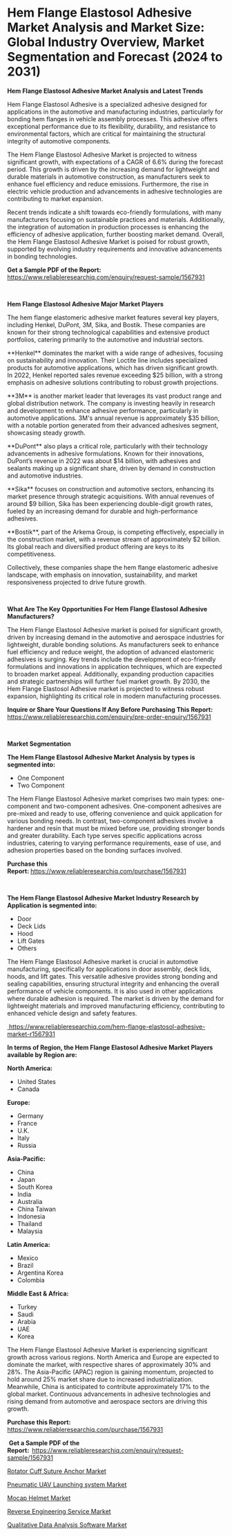 <p><h1>Hem Flange Elastosol Adhesive Market Analysis and Market Size: Global Industry Overview, Market Segmentation and Forecast (2024 to 2031)</h1></p><p><strong>Hem Flange Elastosol Adhesive Market Analysis and Latest Trends</strong></p>
<p><p>Hem Flange Elastosol Adhesive is a specialized adhesive designed for applications in the automotive and manufacturing industries, particularly for bonding hem flanges in vehicle assembly processes. This adhesive offers exceptional performance due to its flexibility, durability, and resistance to environmental factors, which are critical for maintaining the structural integrity of automotive components.</p><p>The Hem Flange Elastosol Adhesive Market is projected to witness significant growth, with expectations of a CAGR of 6.6% during the forecast period. This growth is driven by the increasing demand for lightweight and durable materials in automotive construction, as manufacturers seek to enhance fuel efficiency and reduce emissions. Furthermore, the rise in electric vehicle production and advancements in adhesive technologies are contributing to market expansion. </p><p>Recent trends indicate a shift towards eco-friendly formulations, with many manufacturers focusing on sustainable practices and materials. Additionally, the integration of automation in production processes is enhancing the efficiency of adhesive application, further boosting market demand. Overall, the Hem Flange Elastosol Adhesive Market is poised for robust growth, supported by evolving industry requirements and innovative advancements in bonding technologies.</p></p>
<p><strong>Get a Sample PDF of the Report:&nbsp;</strong> <a href="https://www.reliableresearchiq.com/enquiry/request-sample/1567931?utm_campaign=1847&utm_medium=2&utm_source=Github&utm_content=ia&utm_term=07122024&utm_id=hem-flange-elastosol-adhesive">https://www.reliableresearchiq.com/enquiry/request-sample/1567931</a></p>
<p>&nbsp;</p>
<p><strong>Hem Flange Elastosol Adhesive Major Market Players</strong></p>
<p><p>The hem flange elastomeric adhesive market features several key players, including Henkel, DuPont, 3M, Sika, and Bostik. These companies are known for their strong technological capabilities and extensive product portfolios, catering primarily to the automotive and industrial sectors.</p><p>**Henkel** dominates the market with a wide range of adhesives, focusing on sustainability and innovation. Their Loctite line includes specialized products for automotive applications, which has driven significant growth. In 2022, Henkel reported sales revenue exceeding $25 billion, with a strong emphasis on adhesive solutions contributing to robust growth projections.</p><p>**3M** is another market leader that leverages its vast product range and global distribution network. The company is investing heavily in research and development to enhance adhesive performance, particularly in automotive applications. 3M's annual revenue is approximately $35 billion, with a notable portion generated from their advanced adhesives segment, showcasing steady growth.</p><p>**DuPont** also plays a critical role, particularly with their technology advancements in adhesive formulations. Known for their innovations, DuPont’s revenue in 2022 was about $14 billion, with adhesives and sealants making up a significant share, driven by demand in construction and automotive industries.</p><p>**Sika** focuses on construction and automotive sectors, enhancing its market presence through strategic acquisitions. With annual revenues of around $9 billion, Sika has been experiencing double-digit growth rates, fueled by an increasing demand for durable and high-performance adhesives.</p><p>**Bostik**, part of the Arkema Group, is competing effectively, especially in the construction market, with a revenue stream of approximately $2 billion. Its global reach and diversified product offering are keys to its competitiveness.</p><p>Collectively, these companies shape the hem flange elastomeric adhesive landscape, with emphasis on innovation, sustainability, and market responsiveness projected to drive future growth.</p></p>
<p>&nbsp;</p>
<p><strong>What Are The Key Opportunities For Hem Flange Elastosol Adhesive Manufacturers?</strong></p>
<p><p>The Hem Flange Elastosol Adhesive market is poised for significant growth, driven by increasing demand in the automotive and aerospace industries for lightweight, durable bonding solutions. As manufacturers seek to enhance fuel efficiency and reduce weight, the adoption of advanced elastomeric adhesives is surging. Key trends include the development of eco-friendly formulations and innovations in application techniques, which are expected to broaden market appeal. Additionally, expanding production capacities and strategic partnerships will further fuel market growth. By 2030, the Hem Flange Elastosol Adhesive market is projected to witness robust expansion, highlighting its critical role in modern manufacturing processes.</p></p>
<p><strong>Inquire or Share Your Questions If Any Before Purchasing This Report:</strong> <a href="https://www.reliableresearchiq.com/enquiry/pre-order-enquiry/1567931?utm_campaign=1847&utm_medium=2&utm_source=Github&utm_content=ia&utm_term=07122024&utm_id=hem-flange-elastosol-adhesive">https://www.reliableresearchiq.com/enquiry/pre-order-enquiry/1567931</a></p>
<p>&nbsp;</p>
<p><strong>Market Segmentation</strong></p>
<p><strong>The Hem Flange Elastosol Adhesive Market Analysis by types is segmented into:</strong></p>
<p><ul><li>One Component</li><li>Two Component</li></ul></p>
<p><p>The Hem Flange Elastosol Adhesive market comprises two main types: one-component and two-component adhesives. One-component adhesives are pre-mixed and ready to use, offering convenience and quick application for various bonding needs. In contrast, two-component adhesives involve a hardener and resin that must be mixed before use, providing stronger bonds and greater durability. Each type serves specific applications across industries, catering to varying performance requirements, ease of use, and adhesion properties based on the bonding surfaces involved.</p></p>
<p><strong>Purchase this Report:&nbsp;</strong><a href="https://www.reliableresearchiq.com/purchase/1567931?utm_campaign=1847&utm_medium=2&utm_source=Github&utm_content=ia&utm_term=07122024&utm_id=hem-flange-elastosol-adhesive">https://www.reliableresearchiq.com/purchase/1567931</a></p>
<p>&nbsp;</p>
<p><strong>The Hem Flange Elastosol Adhesive Market Industry Research by Application is segmented into:</strong></p>
<p><ul><li>Door</li><li>Deck Lids</li><li>Hood</li><li>Lift Gates</li><li>Others</li></ul></p>
<p><p>The Hem Flange Elastosol Adhesive market is crucial in automotive manufacturing, specifically for applications in door assembly, deck lids, hoods, and lift gates. This versatile adhesive provides strong bonding and sealing capabilities, ensuring structural integrity and enhancing the overall performance of vehicle components. It is also used in other applications where durable adhesion is required. The market is driven by the demand for lightweight materials and improved manufacturing efficiency, contributing to enhanced vehicle design and safety features.</p></p>
<p><a href="https://www.reliableresearchiq.com/hem-flange-elastosol-adhesive-market-r1567931?utm_campaign=1847&utm_medium=2&utm_source=Github&utm_content=ia&utm_term=07122024&utm_id=hem-flange-elastosol-adhesive">&nbsp;https://www.reliableresearchiq.com/hem-flange-elastosol-adhesive-market-r1567931</a></p>
<p><strong>In terms of Region, the Hem Flange Elastosol Adhesive Market Players available by Region are:</strong></p>
<p>
    <p> <strong> North America: </strong>
        <ul>
            <li>United States</li>
            <li>Canada</li>
        </ul>
        </p> 
    <p> <strong> Europe: </strong>
        <ul>
            <li>Germany</li>
            <li>France</li>
            <li>U.K.</li>
            <li>Italy</li>
            <li>Russia</li>
        </ul>
        </p> 
    <p> <strong> Asia-Pacific: </strong>
        <ul>
            <li>China</li>
            <li>Japan</li>
            <li>South Korea</li>
            <li>India</li>
            <li>Australia</li>
            <li>China Taiwan</li>
            <li>Indonesia</li>
            <li>Thailand</li>
            <li>Malaysia</li>
        </ul>
        </p> 
    <p> <strong> Latin America: </strong>
        <ul>
            <li>Mexico</li>
            <li>Brazil</li>
            <li>Argentina Korea</li>
            <li>Colombia</li>
        </ul>
        </p> 
    <p> <strong> Middle East & Africa: </strong>
        <ul>
            <li>Turkey</li>
            <li>Saudi</li>
            <li>Arabia</li>
            <li>UAE</li>
            <li>Korea</li>
        </ul>
    </p>
    </p>
<p><p>The Hem Flange Elastosol Adhesive Market is experiencing significant growth across various regions. North America and Europe are expected to dominate the market, with respective shares of approximately 30% and 28%. The Asia-Pacific (APAC) region is gaining momentum, projected to hold around 25% market share due to increased industrialization. Meanwhile, China is anticipated to contribute approximately 17% to the global market. Continuous advancements in adhesive technologies and rising demand from automotive and aerospace sectors are driving this growth.</p></p>
<p><strong>Purchase this Report: </strong><a href="https://www.reliableresearchiq.com/purchase/1567931?utm_campaign=1847&utm_medium=2&utm_source=Github&utm_content=ia&utm_term=07122024&utm_id=hem-flange-elastosol-adhesive">https://www.reliableresearchiq.com/purchase/1567931</a></p>
<p>&nbsp;<strong>Get a Sample PDF of the Report:&nbsp;&nbsp;</strong><a href="https://www.reliableresearchiq.com/enquiry/request-sample/1567931?utm_campaign=1847&utm_medium=2&utm_source=Github&utm_content=ia&utm_term=07122024&utm_id=hem-flange-elastosol-adhesive">https://www.reliableresearchiq.com/enquiry/request-sample/1567931</a></p>
<p><strong></strong></p>
<p><p><a href="https://www.linkedin.com/pulse/rotator-cuff-suture-anchor-market-growth-forecast-20242031-gmhac?utm_campaign=1847&utm_medium=2&utm_source=Github&utm_content=ia&utm_term=07122024&utm_id=hem-flange-elastosol-adhesive">Rotator Cuff Suture Anchor Market</a></p><p><a href="https://issuu.com/reportprime-2/docs/pneumatic-uav-launching-system-market-size-2030.pp?utm_campaign=1847&utm_medium=2&utm_source=Github&utm_content=ia&utm_term=07122024&utm_id=hem-flange-elastosol-adhesive">Pneumatic UAV Launching system Market</a></p><p><a href="https://issuu.com/reportprime-2/docs/mocap-helmet-market-size-2030.pptx?utm_campaign=1847&utm_medium=2&utm_source=Github&utm_content=ia&utm_term=07122024&utm_id=hem-flange-elastosol-adhesive">Mocap Helmet Market</a></p><p><a href="https://www.linkedin.com/pulse/the-sympatico-insight-9odme?utm_campaign=1847&utm_medium=2&utm_source=Github&utm_content=ia&utm_term=07122024&utm_id=hem-flange-elastosol-adhesive">Reverse Engineering Service Market</a></p><p><a href="https://www.linkedin.com/pulse/the-sympatico-insight-9odme?utm_campaign=1847&utm_medium=2&utm_source=Github&utm_content=ia&utm_term=07122024&utm_id=hem-flange-elastosol-adhesive">Qualitative Data Analysis Software Market</a></p></p>